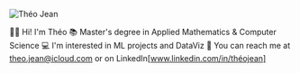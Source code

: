 ![Théo Jean](https://github.com/user-attachments/assets/91f5fb26-66c8-4b61-a3e1-26d2292dc669)

👋🏼 Hi! I'm Théo
📚 Master's degree in Applied Mathematics & Computer Science
💻 I'm interested in ML projects and DataViz
🔗 You can reach me at theo.jean@icloud.com or on LinkedIn[www.linkedin.com/in/théojean]
